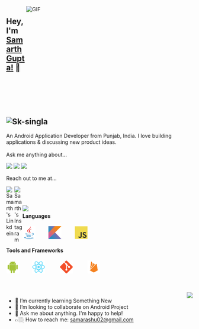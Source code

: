 <img align="right" alt="GIF" src="https://github.com/abhisheknaiidu/abhisheknaiidu/blob/master/code.gif?raw=true" width="450" height="300" />

## Hey, I'm [Samarth Gupta!](http://github.com/Sk-singla) 👋 <a align="left"> <img src="https://komarev.com/ghpvc/?username=Sk-singla&label=Views&color=blue&style=plastic" alt="Sk-singla" /> </a>

An Android Application Developer from Punjab, India. I love building applications & discussing new product ideas.
<br/>
<br/>
Ask me anything about...

<img src='https://img.shields.io/badge/Android-3DDC84?logo=android&logoColor=white&style=for-the-badge' height='25'/> <img src='https://img.shields.io/badge/kotlin-%230095D5.svg?&style=for-the-badge&logo=kotlin&logoColor=white' height='25'/> <img src='https://img.shields.io/badge/react-%2300ADD8.svg?&style=for-the-badge&logo=react&logoColor=white' height='25'/>


Reach out to me at...

<a href="https://www.linkedin.com/in/samarth-gupta-049120193">
  <img align="left" alt="Samarth's Linkdein" width="22px" src="https://cdn.jsdelivr.net/npm/simple-icons@v3/icons/linkedin.svg" />
</a><a href="https://instagram.com/sk_singla02">
  <img align="left" alt="Samarth's Instagram" width="22px" src="https://cdn.jsdelivr.net/npm/simple-icons@v3/icons/instagram.svg" />
</a>
<br/>
<br/>
<br/>
<img align="left" src="https://github-readme-stats.vercel.app/api?username=Sk-singla&show_icons=true&title_color=fff&icon_color=79ff97&text_color=9f9f9f&bg_color=151515"/>

#### Languages
<img src="https://raw.githubusercontent.com/devicons/devicon/master/icons/java/java-original.svg" height="35">&nbsp;&nbsp;&nbsp;&nbsp;&nbsp;&nbsp;&nbsp;&nbsp;
<img src="https://raw.githubusercontent.com/devicons/devicon/master/icons/kotlin/kotlin-original.svg" height="35">&nbsp;&nbsp;&nbsp;&nbsp;&nbsp;&nbsp;&nbsp;&nbsp;
<img src="https://raw.githubusercontent.com/devicons/devicon/master/icons/javascript/javascript-original.svg" height="35">&nbsp;&nbsp;&nbsp;&nbsp;&nbsp;&nbsp;&nbsp;&nbsp;

#### Tools and Frameworks
<img src="https://raw.githubusercontent.com/devicons/devicon/master/icons/android/android-original.svg" height="35"/>&nbsp;&nbsp;&nbsp;&nbsp;&nbsp;&nbsp;&nbsp;&nbsp;
<img src="https://raw.githubusercontent.com/devicons/devicon/master/icons/react/react-original.svg" alt="react" height="35"/>&nbsp;&nbsp;&nbsp;&nbsp;&nbsp;&nbsp;&nbsp;&nbsp;&nbsp;
<img src="https://raw.githubusercontent.com/devicons/devicon/master/icons/git/git-original.svg" width="35px">&nbsp;&nbsp;&nbsp;&nbsp;&nbsp;&nbsp;&nbsp;&nbsp;&nbsp;
<img src="https://raw.githubusercontent.com/devicons/devicon/master/icons/firebase/firebase-plain.svg" width="35px">&nbsp;&nbsp;&nbsp;&nbsp;&nbsp;&nbsp;&nbsp;&nbsp;&nbsp;

<br/>
<br/>

<a href="https://github.com/Sk-singla">
  <img align="right" src="https://github-readme-stats.vercel.app/api/top-langs/?username=Sk-singla&theme=light&hide_langs_below=1" />
</a>

- 🌱 I’m currently learning Something New
- 👯 I’m looking to collaborate on Android Project
- 💬 Ask me about anything. I'm happy to help!
- 👉🏼 How to reach me: samarashu02@gmail.com

